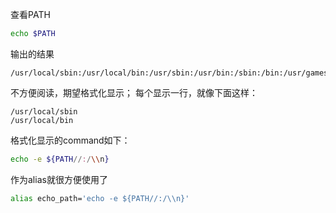 查看PATH
```bash
echo $PATH
```

输出的结果
```
/usr/local/sbin:/usr/local/bin:/usr/sbin:/usr/bin:/sbin:/bin:/usr/games:/usr/local/games
```
不方便阅读，期望格式化显示；
每个显示一行，就像下面这样：
```
/usr/local/sbin
/usr/local/bin

```
格式化显示的command如下：
```bash
echo -e ${PATH//:/\\n}
```

作为alias就很方便使用了

```bash
alias echo_path='echo -e ${PATH//:/\\n}'
```

